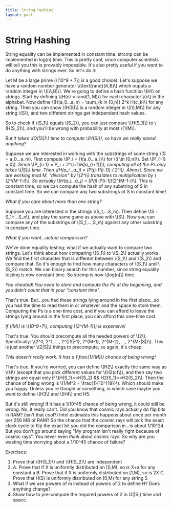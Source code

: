 ```yaml
---
title: String Hashing
layout: post
---
```


<script type="text/javascript" src="http://cdn.mathjax.org/mathjax/latest/MathJax.js?config=TeX-AMS-MML_HTMLorMML"></script>

# String Hashing
String equality can be implemented in constant time. strcmp can be implemented in log(n) time. This is pretty cool, since computer scientists will tell you this is provably impossible. It's also pretty useful if you want to do anything with strings ever. So let's do it:
 
Let M be a large prime (\\(10^9 + 7\\) is a good choice). Let's suppose we have a random number generator \\(\text{rand}(A,B)\\) which ouputs a random integer in \\([A,B)\\). We're going to define a hash function \\(H\\) on strings. Start by defining \\(H(c) = rand(1, M)\\) for each character \\(c\\) in the alphabet. Now define \\(H(a_0...a_n) = \sum_{k in [0,n]} 2^k H(c_k)\\) for any string. Then you can show \\(H(S)\\) is a random integer in \\([0,M)\\) for any string \\(S\\), and two different strings get independent hash values.
 
So to check if \\(S_1\\) equals \\(S_2\\), you can just compare \\(H(S_1)\\) to \\(H(S_2)\\), and you'll be wrong with probability at most \\(1/M\\).
 
_But it takes \\(O(|S|)\\) time to compute \\(H(S)\\), so have we really saved anything?_

Suppose we are interested in working with the substrings of some string \\(S = a_0...a_n\\). First compute \\(P_i = H(a_0...a_i)\\) for \\(i \in [0,n]\\). Set \\(P_{-1} = 0\\). Since \\(P_{i+1} = P_i + 2^(i+1)*H[a_{i+1}]\\), computing all of the Ps only takes \\(|S|\\) time. Then \\(H(a_i...a_j) = (P(j)-P(i-1)) / 2^i\\). Almost. Since we are working mod M, "division" by \\(2^i\\) translates to multiplication by \\(2^(M-1-i)\\).
So actually \\(H(a_i...a_j) = (P(j)-P(i-1))*(2^(M-1-i)\\). This is constant time, so we can compute the hash of any substring of S in constant time. So we can compare any two substrings of S in constant time!
 
_What if you care about more than one string?_

Suppose you are interested in the strings \\(S_1,...S_n\\). Then define \\(S = S_1+...S_n\\), and play the same game as above with \\(S\\). Now you can compare any of the substrings of \\(S_1,...,S_n\\) against any other substring in constant time.
 
_What if you want...actual comparison?_

We've done equality testing; what if we actually want to compare two strings. Let's think about how comparing \\(S_1\\) to \\(S_2\\) actually works. We find the first character that is different between \\(S_1\\) and \\(S_2\\) and compare that. So it's enough to find how many characters of \\(S_1\\) and \\(S_2\\) match. We can binary search for this number, since string equality testing is now constant time. So strcmp is now \\(log(n)\\) time.
 
_You cheated! You need to store and compute the Ps at the beginning, and you didn't count that in your "constant time"._

That's true. But...you had these strings lying around in the first place...so you had the time to read them in or whatever and the space to store them.
Computing the Ps is a one-time cost, and if you can afford to leave the strings lying around in the first place, you can afford this one-time cost.
 
_If \\(M\\) is \\(10^9+7\\), computing \\(2^{M-1}\\) is expensive!_

That's true. You should precompute all the needed powers of \\(2\\). Specifically: \\(2^0, 2^1, ..., 2^{\|S\|-1}, 2^{M-1}, 2^{M-2}, ..., 2^{M-|S|}\\). This is just another \\(2|S|\\) things to precompute, so again, it's cheap.
 
_This doesn't really work. It has a \\\frac{1}{M}\\) chance of being wrong!_

That's true. If you're worried, you can define \\(H2\\) exactly the same way as \\(H\\) (except that you pick different values for \\(H2(c)\\)), and then say two strings are equal only if \\(H(S_1)==H(S_2) && H2(S_1)==H2(S_2)\\). Then the chance of being wrong is \\(1/M^2 = \frac{1}{10^{18}}\\). Which should make you happy. Unless you're Google or something, in which case maybe you want to define \\(H3\\) and \\(H4\\) and H5.
 
But it's still wrong! If it has a 1/10^45 chance of being wrong, it could still be wrong.
No, it really can't. Did you know that cosmic rays actually do flip bits in RAM? (isn't that cool?) Intel estimates this happens about once per month per 256 MB of RAM? So the chance that the cosmic rays will pick the exact clock cycle to flip the exact bit you did the comparison in...is about 1/10^24. But you don't go around saying "My program isn't really right because of cosmic rays". You never even *think* about cosmic rays. So why are you wasting time worrying about a 1/10^45 chance of failure?
 
Exercises:

1. Prove that \\(H(S_1)\\) and \\(H(S_2)\\) are independent
2.
	A. Prove that if X is uniformly distributed on [0,M), so is X+a for any constant a
  B. Prove that if X is uniformly distributed on [1,M), so is 2X
  C. Prove that H(S) is uniformly distributed on [0,M) for any string S
3. What if we use powers of m instead of powers of 2 to define H? Does anything change?
4. Show how to pre-compute the required powers of 2 in O(|S|) time and space.
